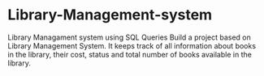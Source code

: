 # Library-Management-system
Library Managament system using SQL Queries
Build a project based on Library Management System. 
It keeps track of all information about books in the library, their cost, status and total number of books available in the library.
